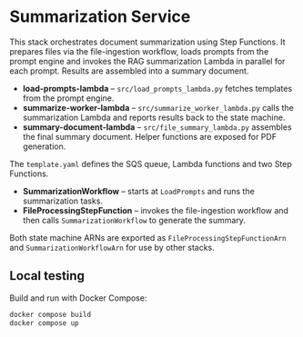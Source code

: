 # Summarization Service

This stack orchestrates document summarization using Step Functions. It prepares
files via the file-ingestion workflow, loads prompts from the prompt engine and
invokes the RAG summarization Lambda in parallel for each prompt. Results are
assembled into a summary document.

- **load-prompts-lambda** – `src/load_prompts_lambda.py` fetches templates from
  the prompt engine.
- **summarize-worker-lambda** – `src/summarize_worker_lambda.py` calls the
  summarization Lambda and reports results back to the state machine.
- **summary-document-lambda** – `src/file_summary_lambda.py` assembles the
  final summary document. Helper functions are exposed for PDF generation.

The `template.yaml` defines the SQS queue, Lambda functions and two Step
Functions.

* **SummarizationWorkflow** – starts at `LoadPrompts` and runs the summarization
  tasks.
* **FileProcessingStepFunction** – invokes the file-ingestion workflow and then
  calls `SummarizationWorkflow` to generate the summary.

Both state machine ARNs are exported as `FileProcessingStepFunctionArn` and
`SummarizationWorkflowArn` for use by other stacks.

## Local testing

Build and run with Docker Compose:

```bash
docker compose build
docker compose up
```
